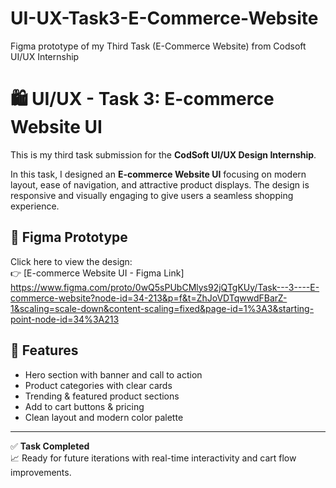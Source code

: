 # UI-UX-Task3-E-Commerce-Website
Figma prototype of my Third  Task  (E-Commerce Website) from Codsoft UI/UX Internship
# 🛍️ UI/UX - Task 3: E-commerce Website UI

This is my third task submission for the **CodSoft UI/UX Design Internship**.

In this task, I designed an **E-commerce Website UI** focusing on modern layout, ease of navigation, and attractive product displays. The design is responsive and visually engaging to give users a seamless shopping experience.

## 🔗 Figma Prototype

Click here to view the design:  
👉 [E-commerce Website UI - Figma Link] https://www.figma.com/proto/0wQ5sPUbCMlys92jQTgKUy/Task---3----E-commerce-website?node-id=34-213&p=f&t=ZhJoVDTqwwdFBarZ-1&scaling=scale-down&content-scaling=fixed&page-id=1%3A3&starting-point-node-id=34%3A213

## 📌 Features

- Hero section with banner and call to action
- Product categories with clear cards
- Trending & featured product sections
- Add to cart buttons & pricing
- Clean layout and modern color palette

---

✅ **Task Completed**  
📈 Ready for future iterations with real-time interactivity and cart flow improvements.
